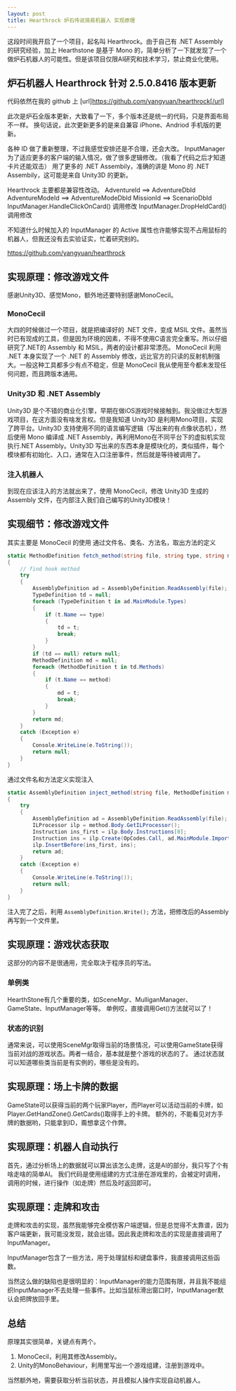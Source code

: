 ```yaml
---
layout: post
title: Hearthrock 炉石传说简易机器人 实现原理
---
```


这段时间我开启了一个项目，起名叫 Hearthrock。由于自己有 .NET Assembly 的研究经验，加上 Hearthstone 是基于 Mono 的，简单分析了一下就发现了一个做炉石机器人的可能性。但是该项目仅限AI研究和技术学习，禁止商业化使用。


## 炉石机器人 Hearthrock 针对 2.5.0.8416 版本更新

代码依然在我的 github 上 [url]https://github.com/yangyuan/hearthrock[/url]

此次是炉石全版本更新，大致看了一下，多个版本还是统一的代码，只是界面布局不一样。
换句话说，此次更新更多的是来自兼容 iPhone、Andriod 手机版的更新。

各种 ID 做了重新整理，不过我感觉安排还是不合理，还会大改。
InputManager 为了适应更多的客户端的输入情况，做了很多逻辑修改。（我看了代码之后才知道卡片还能双击）
用了更多的 .NET Assembily，准确的讲是 Mono 的 .NET Assembily，这可能是来自 Unity3D 的更新。

Hearthrock 主要都是兼容性改动。
	AdventureId  ==> AdventureDbId
	AdventureModeId ==> AdventureModeDbId
	MissionId ==> ScenarioDbId 
	InputManager.HandleClickOnCard() 调用修改
	InputManager.DropHeldCard() 调用修改

不知道什么时候加入的 InputManager 的 Active 属性也许能够实现不占用鼠标的机器人，但我还没有去实验证实，忙着研究别的。 

https://github.com/yangyuan/hearthrock

## 实现原理：修改游戏文件

感谢Unity3D、感觉Mono，额外地还要特别感谢MonoCecil。

### MonoCecil

大四的时候做过一个项目，就是把编译好的 .NET 文件，变成 MSIL 文件。虽然当时已有现成的工具，但是因为环境的因素，不得不使用C语言完全重写。所以仔细研究了.NET的 Assembly 和 MSIL，两者的设计都非常漂亮。
MonoCecil 利用 .NET 本身实现了一个 .NET 的 Assembly 修改，远比官方的只读的反射机制强大。一般这种工具都多少有点不稳定，但是 MonoCecil 我从使用至今都未发现任何问题，而且跨版本通用。

### Unity3D 和 .NET Assembly

Unity3D 是个不错的商业化引擎，早期在做iOS游戏时候接触到。我没做过大型游戏项目，在这方面没有啥发言权。但是我知道 Unity3D 是利用Mono项目，实现了跨平台。Unity3D 支持使用不同的语言编写逻辑（写出来的有点像状态机），然后使用 Mono 编译成 .NET Assembly，再利用Mono在不同平台下的虚拟机实现执行.NET Assembly。Unity3D 写出来的东西本身是模块化的，类似插件，每个模块都有初始化、入口，通常在入口注册事件，然后就是等待被调用了。
### 注入机器人

到现在应该注入的方法就出来了，使用 MonoCecil，修改 Unity3D 生成的 Assembly 文件，在内部注入我们自己编写的Unity3D模块！

实现细节：修改游戏文件
----
其实主要是 MonoCecil 的使用
通过文件名、类名、方法名，取出方法的定义
```cs
static MethodDefinition fetch_method(string file, string type, string method)
{
	// find hook method
	try
	{
		AssemblyDefinition ad = AssemblyDefinition.ReadAssembly(file);
		TypeDefinition td = null;
		foreach (TypeDefinition t in ad.MainModule.Types)
		{
			if (t.Name == type)
			{
				td = t;
				break;
			}
		}
		if (td == null) return null;
		MethodDefinition md = null;
		foreach (MethodDefinition t in td.Methods)
		{
			if (t.Name == method)
			{
				md = t;
				break;
			}
		}
		return md;
	}
	catch (Exception e)
	{
		Console.WriteLine(e.ToString());
		return null;
	}
}
```
通过文件名和方法定义实现注入
```cs
static AssemblyDefinition inject_method(string file, MethodDefinition method, MethodDefinition method_tobe_inject)
{
	try
	{
		AssemblyDefinition ad = AssemblyDefinition.ReadAssembly(file);
		ILProcessor ilp = method.Body.GetILProcessor();
		Instruction ins_first = ilp.Body.Instructions[0];
		Instruction ins = ilp.Create(OpCodes.Call, ad.MainModule.Import(method_tobe_inject.Resolve()));
		ilp.InsertBefore(ins_first, ins);
		return ad;
	}
	catch (Exception e)
	{
		Console.WriteLine(e.ToString());
		return null;
	}
}
```
注入完了之后，利用
	`AssemblyDefinition.Write();`
方法，把修改后的Assembly再写到一个文件里。

实现原理：游戏状态获取
----
这部分的内容不是很通用，完全取决于程序员的写法。
### 单例类
HearthStone有几个重要的类，如SceneMgr、MulliganManager、GameState、InputManager等等。
单例哎，直接调用Get()方法就可以了！
### 状态的识别
通常来说，可以使用SceneMgr取得当前的场景情况，可以使用GameState获得当前对战的游戏状态。两者一结合，基本就是整个游戏的状态的了。
通过状态就可以知道哪些类当前是有实例的，哪些是没有的。

实现原理：场上卡牌的数据
----
GameState可以获得当前的两个玩家Player，而Player可以活动当前的卡牌，如Player.GetHandZone().GetCards()取得手上的卡牌。
额外的，不能看见对方手牌的数据哟，只能拿到ID，甭想拿这个作弊。

实现原理：机器人自动执行
----
首先，通过分析场上的数据就可以算出该怎么走牌，这是AI的部分，我只写了个有啥走啥的简单AI。
我们代码是使用组建的方式注册在游戏里的，会被定时调用，调用的时候，进行操作（如走牌）然后及时返回即可。

## 实现原理：走牌和攻击

走牌和攻击的实现，虽然我能够完全模仿客户端逻辑，但是总觉得不太靠谱，因为客户端更新，我可能没发现，就会出错。因此我走牌和攻击的实现是直接调用了InputManager。

InputManager包含了一些方法，用于处理鼠标和键盘事件，我直接调用这些函数。

当然这么做的缺陷也是很明显的：InputManager的能力范围有限，并且我不能组织InputManager不去处理一些事件。比如当鼠标滑出窗口时，InputManager默认会把牌放回手里。

## 总结

原理其实很简单，关键点有两个。

1. MonoCecil，利用其修改Assembly。
2. Unity的MonoBehaviour，利用里写出一个游戏组建，注册到游戏中。

当然额外地，需要获取分析当前状态，并且模拟人操作实现自动机器人。